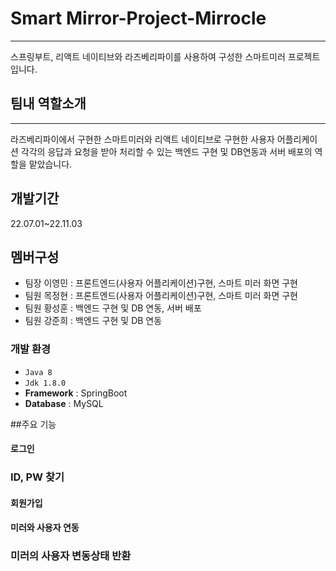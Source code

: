 # Smart Mirror-Project-Mirrocle
---
스프링부트, 리액트 네이티브와 라즈베리파이를 사용하여 구성한 스마트미러 프로젝트입니다.

## 팀내 역할소개
---
라즈베리파이에서 구현한 스마트미러와 리액트 네이티브로 구현한 사용자 어플리케이션 각각의 응답과 요청을 받아 
처리할 수 있는 백엔드 구현 및 DB연동과 서버 배포의 역할을 맡았습니다.

## 개발기간
22.07.01~22.11.03

## 멤버구성
- 팀장 이영민 : 프론트엔드(사용자 어플리케이션)구현, 스마트 미러 화면 구현
- 팀원 목정현 : 프론트엔드(사용자 어플리케이션)구현, 스마트 미러 화면 구현
- 팀원 황성훈 : 백엔드 구현 및 DB 연동, 서버 배포
- 팀원 강준희 : 백엔드 구현 및 DB 연동

### 개발 환경
- `Java 8`
- `Jdk 1.8.0`
- **Framework** : SpringBoot
- **Database** : MySQL

##주요 기능

#### 로그인
### ID, PW 찾기
#### 회원가입
#### 미러와 사용자 연동
### 미러의 사용자 변동상태 반환
